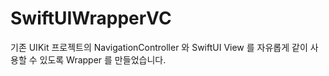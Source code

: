 # SwiftUIWrapperVC

기존 UIKit 프로젝트의 NavigationController 와 SwiftUI View 를 자유롭게 같이 사용할 수 있도록 Wrapper 를 만들었습니다.
